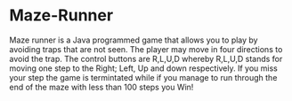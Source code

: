 # Maze-Runner
Maze runner is a Java programmed game that allows you to play by avoiding traps that are not seen. The player may move in four directions to avoid the trap. The control buttons are R,L,U,D whereby R,L,U,D stands for moving one step to the Right; Left, Up and down respectively. If you miss your step the game is termintated while if you manage to run through the end of the maze with less than 100 steps you Win!
